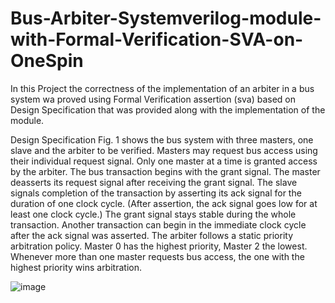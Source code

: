 # Bus-Arbiter-Systemverilog-module-with-Formal-Verification-SVA-on-OneSpin

In this Project the correctness of the implementation of an arbiter in a bus system wa proved using Formal Verification assertion (sva) based on Design Specification that was provided along with the implementation of the module.

Design Specification
Fig. 1 shows the bus system with three masters, one slave and the arbiter to be verified. Masters may request bus access using their individual request signal. Only one master at a time is granted access by the arbiter. The bus transaction begins with the grant signal. The master deasserts its request signal after receiving the grant signal. The slave signals completion of the transaction by asserting its ack signal for the duration of one clock cycle. (After assertion, the ack signal goes low for at least one clock cycle.) The grant signal stays stable during the whole transaction. Another transaction can begin in the immediate clock cycle after the ack signal was asserted. The arbiter follows a static priority arbitration policy. Master 0 has the highest priority, Master 2 the lowest. Whenever more than one master requests bus access, the one with the highest priority wins arbitration.

![image](https://github.com/ahmedsherif99/Bus-Arbiter-Systemverilog-module-with-Formal-Verification-SVA-on-OneSpin/assets/68401714/07c3f5e4-350b-414d-81db-edc790f2d063)
